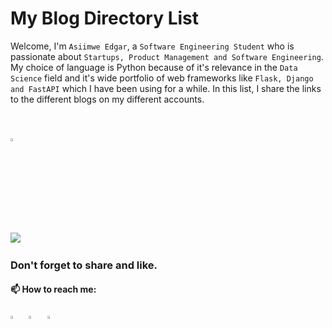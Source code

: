 # My Blog Directory List
Welcome, I'm `Asiimwe Edgar`, a `Software Engineering Student` who is passionate about `Startups, Product Management and Software Engineering`. My choice of language is Python because of it's relevance in the `Data Science` field and it's wide portfolio of web frameworks like `Flask, Django and FastAPI` which I have been using for a while. In this list, I share the links to the different blogs on my different accounts.

<br>

<img src="https://img.icons8.com/color/48/000000/linkedin.png" width="3.5%"/>  &nbsp;

<img src="https://img.icons8.com/color/48/000000/medium-logo.png"/>  &nbsp;

### Don't forget to share and like.

#### 📫 How to reach me:
  
[<img src="https://img.icons8.com/color/48/000000/linkedin.png" width="3.5%"/>](https://www.linkedin.com/in/asiimwe-edger-6567aa1b6/)  &nbsp; 
[<img src="https://img.icons8.com/color/48/000000/stackoverflow.png" width="3.5%"/>](https://stackoverflow.com/users/4441059/asiimwe-edgar)  &nbsp; 
<a href="mailto:edgerasiimwe@gmail.com"> <img src="https://img.icons8.com/fluent/48/000000/gmail.png" width="3.5%"/>
